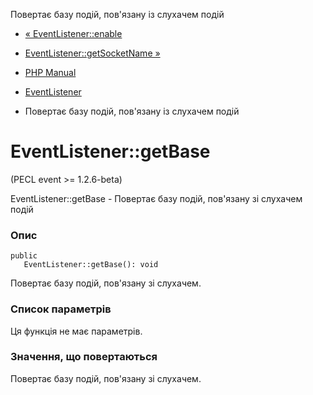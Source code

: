 Повертає базу подій, пов'язану із слухачем подій

-   [« EventListener::enable](eventlistener.enable.html)
    
-   [EventListener::getSocketName »](eventlistener.getsocketname.html)
    
-   [PHP Manual](index.html)
    
-   [EventListener](class.eventlistener.html)
    
-   Повертає базу подій, пов'язану із слухачем подій
    

# EventListener::getBase

(PECL event >= 1.2.6-beta)

EventListener::getBase - Повертає базу подій, пов'язану зі слухачем подій

### Опис

```methodsynopsis
public
   EventListener::getBase(): void
```

Повертає базу подій, пов'язану зі слухачем.

### Список параметрів

Ця функція не має параметрів.

### Значення, що повертаються

Повертає базу подій, пов'язану зі слухачем.